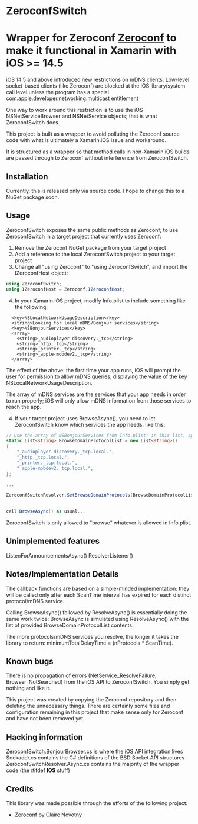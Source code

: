 ZeroconfSwitch
==============

# Wrapper for Zeroconf [Zeroconf](http://www.nuget.org/packages/Zeroconf) to make it functional in Xamarin with iOS >= 14.5

iOS 14.5 and above introduced new restrictions on mDNS clients. Low-level socket-based clients (like Zeroconf) are blocked at the iOS library/system call level unless the program has a special com.apple.developer.networking.multicast entitlement

One way to work around this restriction is to use the iOS NSNetServiceBrowser and NSNetService objects; that is what ZeroconfSwitch does.

This project is built as a wrapper to avoid polluting the Zeroconf source code with what is ultimately a Xamarin.iOS issue and workaround.

It is structured as a wrapper so that method calls in non-Xamarin.iOS builds are passed through to Zeroconf without interference from ZeroconfSwitch.

## Installation

Currently, this is released only via source code. I hope to change this to a NuGet package soon.

## Usage 

ZeroconfSwitch exposes the same public methods as Zeroconf; to use ZeroconfSwitch in a target project that currently uses Zeroconf:

1. Remove the Zeroconf NuGet package from your target project
2. Add a reference to the local ZeroconfSwitch project to your target project
3. Change all "using Zeroconf" to "using ZeroconfSwitch", and import the IZeroconfHost object:

```csharp
using ZeroconfSwitch;
using IZeroconfHost = Zeroconf.IZeroconfHost;
```

4. In your Xamarin.iOS project, modify Info.plist to include something like the following:

```
  <key>NSLocalNetworkUsageDescription</key>
  <string>Looking for local mDNS/Bonjour services</string>
  <key>NSBonjourServices</key>
  <array>
    <string>_audioplayer-discovery._tcp</string>
    <string>_http._tcp</string>
    <string>_printer._tcp</string>
    <string>_apple-mobdev2._tcp</string>
  </array>
```

The effect of the above: the first time your app runs, iOS will prompt the user for permission to allow mDNS queries, displaying the <string> value of the key NSLocalNetworkUsageDescription.

The array of mDNS services are the services that your app needs in order to run properly; iOS will only allow mDNS information from those services to reach the app.

4. If your target project uses BrowseAsync(), you need to let ZeroconfSwitch know which services the app needs, like this:

```csharp
// Use the array of NSBonjourServices from Info.plist; in this list, append the domain and terminating period (usually ".local.")
static List<string> BrowseDomainProtocolList = new List<string>()
{
    "_audioplayer-discovery._tcp.local.",
    "_http._tcp.local.",
    "_printer._tcp.local.",
    "_apple-mobdev2._tcp.local.",
};

...

ZeroconfSwitchResolver.SetBrowseDomainProtocols(BrowseDomainProtocolList);

...
call BrowseAsync() as usual...
```

ZeroconfSwitch is only allowed to "browse" whatever is allowed in Info.plist.

## Unimplemented features

ListenForAnnouncementsAsync()
ResolverListener()

## Notes/Implementation Details

The callback functions are based on a simple-minded implementation: they will be called only after each ScanTime interval has expired for each distinct protocol/mDNS service.

Calling BrowseAsync() followed by ResolveAsync() is essentially doing the same work twice: BrowseAsync is simulated using ResolveAsync() with the list of provided BrowseDomainProtocolList contents.

The more protocols/mDNS services you resolve, the longer it takes the library to return: minimumTotalDelayTime = (nProtocols * ScanTime).

## Known bugs

There is no propagation of errors (NetService_ResolveFailure, Browser_NotSearched) from the iOS API to ZeroconfSwitch. You simply get nothing and like it.

This project was created by copying the Zeroconf repository and then deleting the unnecessary things. There are certainly some files and configuration remaining in this project that make sense only for Zeroconf and have not been removed yet.

## Hacking information

ZeroconfSwitch.BonjourBrowser.cs is where the iOS API integration lives
Sockaddr.cs contains the C# definitions of the BSD Socket API structures
ZeroconfSwitchResolver.Async.cs contains the majority of the wrapper code (the #ifdef __IOS__ stuff)

## Credits

This library was made possible through the efforts of the following project:

* [Zeroconf](https://github.com/novotnyllc/Zeroconf) by Claire Novotny
